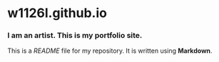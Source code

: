 
# w1126l.github.io

### I am an artist. This is my portfolio site.

This is a *README* file for my repository. It is written using **Markdown**.
